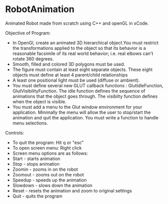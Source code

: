 # RobotAnimation
Animated Robot made from scratch using C++ and openGL in xCode.


 Objective of Program:
 + In OpenGl, create an animated 3D hierarchical object.You must restrict the transformations applied to the object so that its behavior is a reasonable facsimile of its real world behavior; i.e. real elbows can't rotate 360 degrees.
 + Smooth, filled and colored 3D polygons must be used.
 + The figure must contain at least eight separate objects. These eight objects must define at least 4 parent/child relationships
 + A least one positional light must be used (diffuse or ambient).
 + You must define several new GLUT callback functions : GlutIdleFunction, GlutVisibilityFunction. The idle function defines the sequence of animations that the object goes through. The visibilty function defines when the object is visible.
 + You must add a menu to the Glut window environment for your application. Minimally the menu will allow the user to stop/start the animation and quit the application. You must write a function to handle menu selections.
 
 Controls:
 
 + To quit the program: Hit q or "esc"
 + To open screen menu: Right click
 + Screen menu options are as follows:
 + Start - starts animation
 + Stop - stops animation
 + Zoomin - zooms in on the robot
 + Zoomout - zooms out on the robot
 + Speedup - speeds up the animation
 + Slowdown - slows down the animation
 + Reset - resets the animation and zoom to original settings
 + Quit - quits the program
 
 
